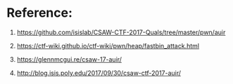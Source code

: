 



# Reference:

1. https://github.com/isislab/CSAW-CTF-2017-Quals/tree/master/pwn/auir

2. https://ctf-wiki.github.io/ctf-wiki/pwn/heap/fastbin_attack.html

3. https://glennmcgui.re/csaw-17-auir/

4. http://blog.isis.poly.edu/2017/09/30/csaw-ctf-2017-auir/
